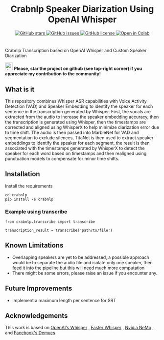 <h1 align="center">Crabnlp Speaker Diarization Using OpenAI Whisper</h1>
<p align="center">
  <a href="https://github.com/insight-stream/crabnlp/stargazers">
    <img src="https://img.shields.io/github/stars/insight-stream/crabnlp.svg?colorA=orange&colorB=orange&logo=github"
         alt="GitHub stars">
  </a>
  <a href="https://github.com/insight-stream/crabnlp/issues">
        <img src="https://img.shields.io/github/issues/insight-stream/crabnlp.svg"
             alt="GitHub issues">
  </a>
  <a href="https://github.com/insight-stream/crabnlp/blob/master/LICENSE">
        <img src="https://img.shields.io/github/license/insight-stream/crabnlp.svg"
             alt="GitHub license">
  </a>
  </a>
  <a href="https://colab.research.google.com/github/insight-stream/crabnlp/blob/main/Whisper_Transcription_%2B_NeMo_Diarization.ipynb">
  <img src="https://colab.research.google.com/assets/colab-badge.svg" alt="Open in Colab">
  </a>
 
</p>


# 
Crabnlp Transcription based on OpenAI Whisper and Custom Speaker Diarization 

<img src="https://github.blog/wp-content/uploads/2020/09/github-stars-logo_Color.png" alt="drawing" width="25"/> **Please, star the project on github (see top-right corner) if you appreciate my contribution to the community!**

## What is it
This repository combines Whisper ASR capabilities with Voice Activity Detection (VAD) and Speaker Embedding to identify the speaker for each sentence in the transcription generated by Whisper. First, the vocals are extracted from the audio to increase the speaker embedding accuracy, then the transcription is generated using Whisper, then the timestamps are corrected and aligned using WhisperX to help minimize diarization error due to time shift. The audio is then passed into MarbleNet for VAD and segmentation to exclude silences, TitaNet is then used to extract speaker embeddings to identify the speaker for each segment, the result is then associated with the timestamps generated by WhisperX to detect the speaker for each word based on timestamps and then realigned using punctuation models to compensate for minor time shifts.


## Installation
Install the requirements
```
cd crabnlp
pip install -e crabnlp
```

### Example using transcribe
```
from crabnlp.transcribe import transcribe

transcription_result = transcribe('path/to/file')
```


## Known Limitations
- Overlapping speakers are yet to be addressed, a possible approach would be to separate the audio file and isolate only one speaker, then feed it into the pipeline but this will need much more computation
- There might be some errors, please raise an issue if you encounter any.

## Future Improvements
- Implement a maximum length per sentence for SRT

## Acknowledgements
This work is based on [OpenAI's Whisper](https://github.com/openai/whisper) , [Faster Whisper](https://github.com/guillaumekln/faster-whisper) , [Nvidia NeMo](https://github.com/NVIDIA/NeMo) , and [Facebook's Demucs](https://github.com/facebookresearch/demucs)